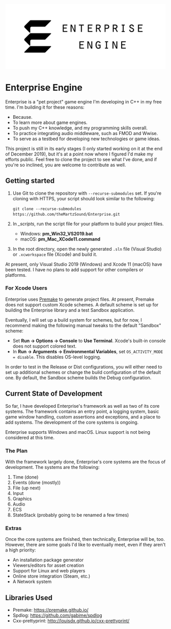 ![Enterprise Engine](_resources/Branding/EPLogo_BlackCaptioned.png)

# Enterprise Engine
Enterprise is a "pet project" game engine I'm developing in C++ in my free time. I'm building it for these 
reasons:
* Because.
* To learn more about game engines.
* To push my C++ knowledge, and my programming skills overall.
* To practice integrating audio middleware, such as FMOD and Wwise.
* To serve as a testbed for developing new technologies or game ideas.

This project is still in its early stages (I only started working on it at the end of December 2019), 
but it's at a point now where I figured I'd make my efforts public. Feel free to clone the project to see 
what I've done, and if you're so inclined, you are welcome to contribute as well.

## Getting started
1. Use Git to clone the repository with `--recurse-submodules` set.  If you're cloning with HTTPS, your 
script should look similar to the following:

    `git clone --recurse-submodules https://github.com/theMartzSound/Enterprise.git`

2. In *_scripts*, run the script file for your platform to build your project files.
    * Windows: **pm_Win32_VS2019.bat**
    * macOS: **pm_Mac_XCode11.command**
3. In the root directory, open the newly generated `.sln` file (Visual Studio) or `.xcworkspace` file (Xcode) 
and build it.

At present, only Visual Studio 2019 (Windows) and Xcode 11 (macOS) have been tested.  I have no plans to 
add support for other compilers or platforms.

### For Xcode Users

Enterprise uses [Premake](https://premake.github.io/) to generate project files.  At present, Premake does 
not support custom Xcode schemes.  A default scheme is set up for building the Enterprise library and a test
Sandbox application.

Eventually, I will set up a build system for schemes, but for now, I recommend making the following manual 
tweaks to the default "Sandbox" scheme:
* Set **Run -> Options -> Console** to **Use Terminal**.  Xcode's built-in console does not support colored
  text.
* In **Run -> Arguments -> Environmental Variables**, set `OS_ACTIVITY_MODE = disable`.  This disables
  OS-level logging.

In order to test in the Release or Dist configurations, you will either need to set up additional schemes or change the build configuration of the default one.  By default, the Sandbox scheme builds the Debug configuration.

## Current State of Development
So far, I have developed Enterprise's framework as well as two of its core systems. The framework contains 
an entry point, a logging system, basic game window handling, custom assertions and exceptions, and a place 
to add systems. The development of the core systems is ongoing.

Enterprise supports Windows and macOS.  Linux support is not being considered at this time.

### The Plan

With the framework largely done, Enterprise's core systems are the focus of development. The systems are 
the following:

1. Time (done)
2. Events (done (mostly))
3. File (up next)
4. Input
5. Graphics
6. Audio
7. ECS
8. StateStack (probably going to be renamed a few times)

### Extras
Once the core systems are finished, then technically, Enterprise will be, too. However, there are some 
goals I'd like to eventually meet, even if they aren't a high priority:

* An installation package generator
* Viewers/editors for asset creation
* Support for Linux and web players
* Online store integration (Steam, etc.)
* A Network system

## Libraries Used
* Premake: <https://premake.github.io/>
* Spdlog: <https://github.com/gabime/spdlog>
* Cxx-prettyprint: <http://louisdx.github.io/cxx-prettyprint/>